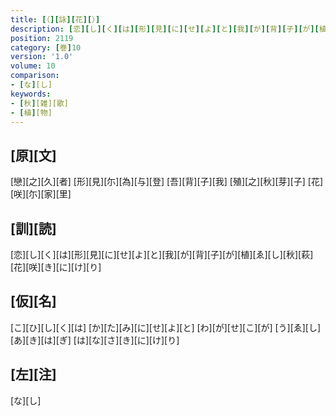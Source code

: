 ```yaml
---
title: [（][詠][花][）]
description: [恋][し][く][は][形][見][に][せ][よ][と][我][が][背][子][が][植][ゑ][し][秋][萩][花][咲][き][に][け][り]
position: 2119
category: [巻]10
version: '1.0'
volume: 10
comparison:
- [な][し]
keywords:
- [秋][雑][歌]
- [植][物]
---
```


## [原][文]

[戀][之][久][者] [形][見][尓][為][与][登] [吾][背][子][我] [殖][之][秋][芽][子] [花][咲][尓][家][里]

## [訓][読]

[恋][し][く][は][形][見][に][せ][よ][と][我][が][背][子][が][植][ゑ][し][秋][萩][花][咲][き][に][け][り]

## [仮][名]

[こ][ひ][し][く][は] [か][た][み][に][せ][よ][と] [わ][が][せ][こ][が] [う][ゑ][し][あ][き][は][ぎ] [は][な][さ][き][に][け][り]

## [左][注]

[な][し]
